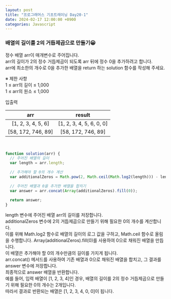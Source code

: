 ```yaml
---
layout: post
title: "프로그래머스 기초트레이닝 Day20-1"
date: 2024-02-17 12:00:00 +0900
categories: Javascript
---
```


### 배열의 길이를 2의 거듭제곱으로 만들기😀

정수 배열 arr이 매개변수로 주어집니다.<br>
arr의 길이가 2의 정수 거듭제곱이 되도록 arr 뒤에 정수 0을 추가하려고 합니다. <br>
arr에 최소한의 개수로 0을 추가한 배열을 return 하는 solution 함수를 작성해 주세요.<br>

※ 제한 사항<br>
1 ≤ arr의 길이 ≤ 1,000<br>
1 ≤ arr의 원소 ≤ 1,000<br>

입출력 <br>

|        arr         |          result          |
| :----------------: | :----------------------: |
| [1, 2, 3, 4, 5, 6] | [1, 2, 3, 4, 5, 6, 0, 0] |
| [58, 172, 746, 89] |    [58, 172, 746, 89]    |

<br>

```javascript
function solution(arr) {
  // 주어진 배열의 길이
  var length = arr.length;

  // 추가해야 할 0의 개수 계산
  var additionalZeros = Math.pow(2, Math.ceil(Math.log2(length))) - length;

  // 주어진 배열과 0을 추가한 배열을 합치기
  var answer = arr.concat(Array(additionalZeros).fill(0));

  return answer;
}
```

length 변수에 주어진 배열 arr의 길이를 저장합니다.<br>
additionalZeros 변수에 2의 거듭제곱으로 만들기 위해 필요한 0의 개수를 계산합니다. <br>
이를 위해 Math.log2 함수로 배열의 길이의 로그 값을 구하고, Math.ceil 함수로 올림을 수행합니다.
Array(additionalZeros).fill(0)를 사용하여 0으로 채워진 배열을 만듭니다. <br>
이 배열은 추가해야 할 0의 개수만큼의 길이를 가지게 됩니다.<br>
arr.concat() 메서드를 사용하여 기존 배열과 0으로 채워진 배열을 합치고, 그 결과를 answer 변수에 저장합니다.<br>
최종적으로 answer 배열을 반환합니다.<br>
예를 들어, 입력 배열이 [1, 2, 3, 4]인 경우, 배열의 길이를 2의 정수 거듭제곱으로 만들기 위해 필요한 0의 개수는 2개입니다.<br>
따라서 결과로 반환되는 배열은 [1, 2, 3, 4, 0, 0]이 됩니다.<br>
